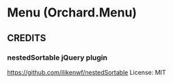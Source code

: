 ﻿# Menu (Orchard.Menu)

## CREDITS

### nestedSortable jQuery plugin
https://github.com/ilikenwf/nestedSortable
License: MIT


